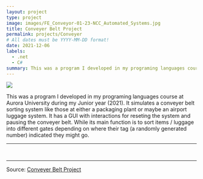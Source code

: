 ```yaml
---
layout: project
type: project
image: images/FE_Conveyor-01-23-NCC_Automated_Systems.jpg
title: Conveyer Belt Project
permalink: projects/Conveyer
# All dates must be YYYY-MM-DD format!
date: 2021-12-06
labels:
  - .net
  - C#
summary: This was a program I developed in my programing languages course at Aurora University during my Junior year (2021).  It simulates a conveyer belt sorting system like those at either a packaging plant or maybe an airport luggage system.
---
```


<div class="ui medium rounded images">
<img class="ui image" src="{{ site.baseurl }}/images/FE_Conveyor-01-23-NCC_Automated_Systems.jpg">
</div>

This was a program I developed in my programing languages course at Aurora University during my Junior year (2021).  It simulates a conveyer belt sorting system like those at either a packaging plant or maybe an airport luggage system. It has a GUI with interactions for reseting the system and pausing the conveyer belt.  While its main function is to sort items / luggage into different gates depending on where their tag (a randomly generated number) indicated they might go.    

<hr>

<pre>

</pre>

<hr>

Source: <a href="https://github.com/bjaynes01/Conveyor_Belt_Project"><i class="large github icon "></i>Conveyer Belt Project</a>


